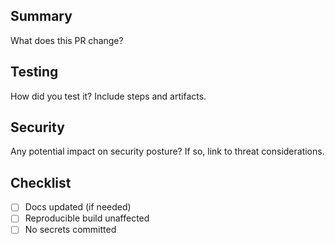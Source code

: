 ## Summary
What does this PR change?

## Testing
How did you test it? Include steps and artifacts.

## Security
Any potential impact on security posture? If so, link to threat considerations.

## Checklist
- [ ] Docs updated (if needed)
- [ ] Reproducible build unaffected
- [ ] No secrets committed
